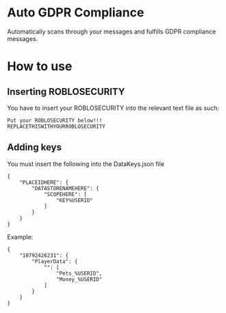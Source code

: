 # Auto GDPR Compliance

Automatically scans through your messages and fulfills GDPR compliance messages.

# How to use

## Inserting ROBLOSECURITY
You have to insert your ROBLOSECURITY into the relevant text file as such:

```
Put your ROBLOSECURITY below!!!
REPLACETHISWITHYOURROBLOSECURITY
```

## Adding keys
You must insert the following into the DataKeys.json file

```
{
    "PLACEIDHERE": {
        "DATASTORENAMEHERE": {
            "SCOPEHERE": [
                "KEY%USERID"
            ]
        }
    }
}
```

Example: 
```
{
    "10792426231": {
        "PlayerData": {
            "": [
                "Pets_%USERID",
                "Money_%USERID"
            ]
        }
    }
}
```